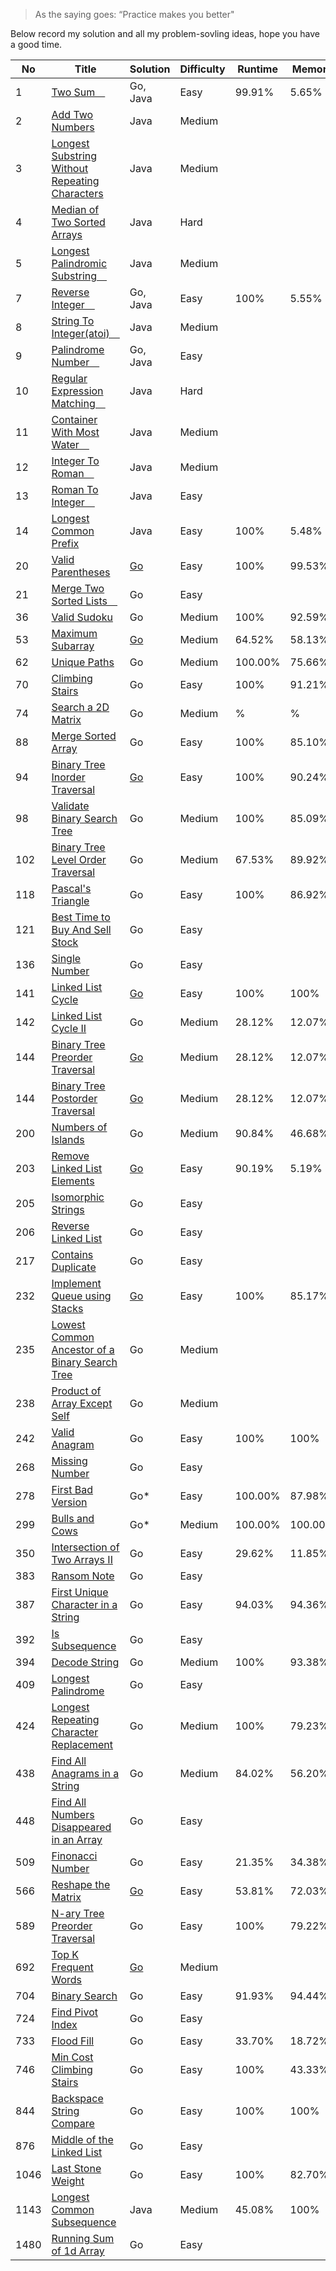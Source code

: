 > As the saying goes: “Practice makes you better"

Below record my solution and all my problem-sovling ideas, hope you have a good time.

| No   | Title                                                                                                                           | Solution                                  | Difficulty | Runtime | Memory  | Memo   |
| ---- | ------------------------------------------------------------------------------------------------------------------------------- | ----------------------------------------- | ---------- | ------- | ------- | ------ |
| 1    | [Two Sum　](https://leetcode.com/problems/two-sum)                                                                              | Go, Java                                  | Easy       | 99.91%  | 5.65%   |        |
| 2    | [Add Two Numbers ](https://leetcode.com/problems/add-two-numbers)                                                               | Java                                      | Medium     |         |         |        |
| 3    | [Longest Substring Without Repeating Characters ](https://leetcode.com/problems/longest-substring-without-repeating-characters) | Java                                      | Medium     |         |         |        |
| 4    | [Median of Two Sorted Arrays ](4/MedianofTwoSortedArray.md)                                                                     | Java                                      | Hard       |         |         |        |
| 5    | [Longest Palindromic Substring　](5/LongestPalindromicSubString.md)                                                             | Java                                      | Medium     |         |         |        |
| 7    | [Reverse Integer　](7/reverse_interger.go)                                                                                      | Go, Java                                  | Easy       | 100%    | 5.55%   |        |
| 8    | [String To Integer(atoi)　](8/StringToInteger-atoi.md)                                                                          | Java                                      | Medium     |         |         |        |
| 9    | [Palindrome Number　](9/palindrome_number.md)                                                                                   | Go, Java                                  | Easy       |         |         |        |
| 10   | [Regular Expression Matching　](./[10]Regular%20Expression%20Matching/RegularExpressionMatching.md)                             | Java                                      | Hard       |         |         |        |
| 11   | [Container With Most Water　](./[11]Container%20With%20Most%20Water/CotainerWithMostWater.md)                                   | Java                                      | Medium     |         |         |        |
| 12   | [Integer To Roman　](./[12]Integer%20To%20Roman/integerToRoman.md)                                                              | Java                                      | Medium     |         |         |        |
| 13   | [Roman To Integer　](./[13]Roman%20To%20Integer/RomanToInteger.md)                                                              | Java                                      | Easy       |         |         |        |
| 14   | [Longest Common Prefix](14/README.md)                                                                                           | Java                                      | Easy       | 100%    | 5.48%   |        |
| 20   | [Valid Parentheses](20/README.md)                                                                                               | [Go](20/valid_parentheses.go)             | Easy       | 100%    | 99.53%  |        |
| 21   | [Merge Two Sorted Lists　](./21/merge_two_sorted_lists.go)                                                                      | Go                                        | Easy       |         |         |        |
| 36   | [Valid Sudoku](36/README.md)                                                                                                    | Go                                        | Medium     | 100%    | 92.59%  |        |
| 53   | [Maximum Subarray](53/README.md)                                                                                                | [Go](53/maximum_subarray.go)              | Medium     | 64.52%  | 58.13%  | F/U[x] |
| 62   | [Unique Paths](62/README.md)                                                                                                    | Go                                        | Medium     | 100.00% | 75.66%  |        |
| 70   | [Climbing Stairs](70/README.md)                                                                                                 | Go                                        | Easy       | 100%    | 91.21%  |        |
| 74   | [Search a 2D Matrix](74/README.md)                                                                                              | Go                                        | Medium     | %       | %       |        |
| 88   | [Merge Sorted Array](88/README.md)                                                                                              | Go                                        | Easy       | 100%    | 85.10%  | F/U[v] |
| 94   | [Binary Tree Inorder Traversal](https://leetcode.com/problems/binary-tree-inorder-traversal)                                    | [Go](leetcode/94/README.md)               | Easy       | 100%    | 90.24%  | F/U[v] |
| 98   | [Validate Binary Search Tree](./98/README.md)                                                                                   | Go                                        | Medium     | 100%    | 85.09%  |        |
| 102  | [Binary Tree Level Order Traversal](./102/README.md)                                                                            | Go                                        | Medium     | 67.53%  | 89.92%  |        |
| 118  | [Pascal's Triangle](118/README.md)                                                                                              | Go                                        | Easy       | 100%    | 86.92%  |        |
| 121  | [Best Time to Buy And Sell Stock](./121/best_time_to_buy_and_sell_stock.go)                                                     | Go                                        | Easy       |         |         |        |
| 136  | [Single Number](136/single_number.go)                                                                                           | Go                                        | Easy       |         |         |        |
| 141  | [Linked List Cycle](141/README.md)                                                                                              | [Go](141/linked_list_cycle.go)            | Easy       | 100%    | 100%    | F/U[v] |
| 142  | [Linked List Cycle II](142/llinked_list_cycle_2.go)                                                                             | Go                                        | Medium     | 28.12%  | 12.07%  |        |
| 144  | [Binary Tree Preorder Traversal](https://leetcode.com/problems/binary-tree-preorder-traversal)                                  | [Go](leetcode/144/README.md)              | Medium     | 28.12%  | 12.07%  |        |
| 144  | [Binary Tree Postorder Traversal](https://leetcode.com/problems/binary-tree-postorder-traversal)                                | [Go](leetcode/145/README.md)              | Medium     | 28.12%  | 12.07%  |        |
| 200  | [Numbers of Islands](200/README.md)                                                                                             | Go                                        | Medium     | 90.84%  | 46.68%  |        |
| 203  | [Remove Linked List Elements](203/README.md)                                                                                    | [Go](203/remove_linked_list_elements.go)  | Easy       | 90.19%  | 5.19%   |        |
| 205  | [Isomorphic Strings](205/isomorphic_strings.go)                                                                                 | Go                                        | Easy       |         |         |        |
| 206  | [Reverse Linked List](206/reverse_linked_list.go)                                                                               | Go                                        | Easy       |         |         |        |
| 217  | [Contains Duplicate](217/contains_duplicate.go)                                                                                 | Go                                        | Easy       |         |         |        |
| 232  | [Implement Queue using Stacks](232/README.md)                                                                                   | [Go](232/implement_queue_using_stacks.go) | Easy       | 100%    | 85.17%  | F/U[v] |
| 235  | [Lowest Common Ancestor of a Binary Search Tree](235/README.md)                                                                 | Go                                        | Medium     |         |         |        |
| 238  | [Product of Array Except Self](238/product_of_array_except_self.go)                                                             | Go                                        | Medium     |         |         |        |
| 242  | [Valid Anagram](242/README.md)                                                                                                  | Go                                        | Easy       | 100%    | 100%    |        |
| 268  | [Missing Number](268/missing_number.go)                                                                                         | Go                                        | Easy       |         |         |        |
| 278  | [First Bad Version](278/README.md)                                                                                              | Go*                                       | Easy       | 100.00% | 87.98%  |        |
| 299  | [Bulls and Cows](299/README.md)                                                                                                 | Go*                                       | Medium     | 100.00% | 100.00% |        |
| 350  | [Intersection of Two Arrays II](350/README.md)                                                                                  | Go                                        | Easy       | 29.62%  | 11.85%  |        |
| 383  | [Ransom Note](383/README.md)                                                                                                    | Go                                        | Easy       |         |         |        |
| 387  | [First Unique Character in a String](387/README.md)                                                                             | Go                                        | Easy       | 94.03%  | 94.36%  |        |
| 392  | [Is Subsequence](392/is_subsequence.go)                                                                                         | Go                                        | Easy       |         |         |        |
| 394  | [Decode String](394/README.md)                                                                                                  | Go                                        | Medium     | 100%    | 93.38%  |        |
| 409  | [Longest Palindrome](409/longest_palindrome.go)                                                                                 | Go                                        | Easy       |         |         |        |
| 424  | [Longest Repeating Character Replacement](424/README.md)                                                                        | Go                                        | Medium     | 100%    | 79.23%  |        |
| 438  | [Find All Anagrams in a String](438/README.md)                                                                                  | Go                                        | Medium     | 84.02%  | 56.20%  |        |
| 448  | [Find All Numbers Disappeared in an Array](448/find_all_numbers_disappeared.go)                                                 | Go                                        | Easy       |         |         |        |
| 509  | [Finonacci Number](509/README.md)                                                                                               | Go                                        | Easy       | 21.35%  | 34.38%  |        |
| 566  | [Reshape the Matrix](566/README.md)                                                                                             | [Go](566/reshape_the_matrix.go)           | Easy       | 53.81%  | 72.03%  | O/P[x] |
| 589  | [N-ary Tree Preorder Traversal](589/nary_tree_preorder_traversal.go)                                                            | Go                                        | Easy       | 100%    | 79.22%  |        |
| 692  | [Top K Frequent Words](692/top_k_frequent_words.go)                                                                             | [Go](692/README.md)                       | Medium     |         |         | F/U[x] |
| 704  | [Binary Search](704/README.md)                                                                                                  | Go                                        | Easy       | 91.93%  | 94.44%  |        |
| 724  | [Find Pivot Index](724/find_pivot_index.go)                                                                                     | Go                                        | Easy       |         |         |        |
| 733  | [Flood Fill](733/README.md)                                                                                                     | Go                                        | Easy       | 33.70%  | 18.72%  |        |
| 746  | [Min Cost Climbing Stairs](746/README.md/)                                                                                      | Go                                        | Easy       | 100%    | 43.33%  |        |
| 844  | [Backspace String Compare](844/README.md/)                                                                                      | Go                                        | Easy       | 100%    | 100%    |        |
| 876  | [Middle of the Linked List](876/middle_of_the_linked_list.go)                                                                   | Go                                        | Easy       |         |         |        |
| 1046 | [Last Stone Weight](1046/README.md)                                                                                             | Go                                        | Easy       | 100%    | 82.70%  |        |
| 1143 | [Longest Common Subsequence](1143/LongestCommonSubsequence.md)                                                                  | Java                                      | Medium     | 45.08%  | 100%    |        |
| 1480 | [Running Sum of 1d Array](1480/running_sum_of_1d_array.go)                                                                      | Go                                        | Easy       |         |         |        |